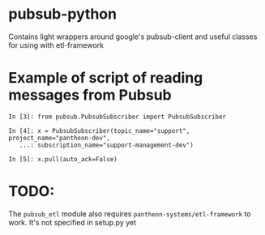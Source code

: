 # pubsub-python
Contains light wrappers around google's pubsub-client and useful classes for using with etl-framework

# Example of script of reading messages from Pubsub

```
In [3]: from pubsub.PubsubSubscriber import PubsubSubscriber

In [4]: x = PubsubSubscriber(topic_name="support", project_name="pantheon-dev", 
   ...: subscription_name="support-management-dev")

In [5]: x.pull(auto_ack=False)
```

# TODO:
The `pubsub_etl` module also requires `pantheon-systems/etl-framework` to work.  It's not specified in setup.py yet
